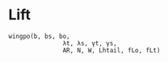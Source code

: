 # Lift

```@docs
wingpo(b, bs, bo,
               λt, λs, γt, γs,
               AR, N, W, Lhtail, fLo, fLt)
```
